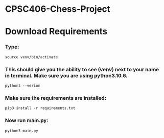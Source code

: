 # CPSC406-Chess-Project <br/>
# Download Requirements
### Type: 
    source venv/bin/activate
### This should give you the ability to see (venv) next to your name in terminal.  Make sure you are using python3.10.6.
    python3 --verion
### Make sure the requirements are installed:
    pip3 install -r requirements.txt
### Now run main.py:
    python3 main.py